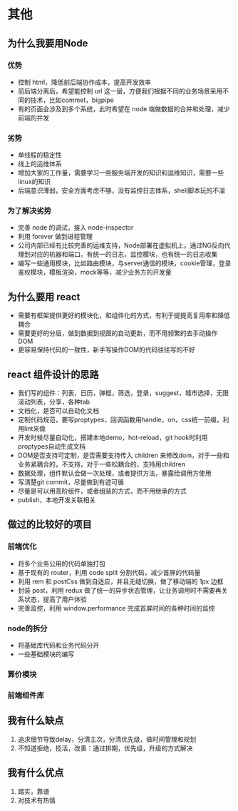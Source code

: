 # 其他
## 为什么我要用Node
### 优势

- 控制 html，降低前后端协作成本，提高开发效率
- 前后端分离后，希望能控制 url 这一层，方便我们根据不同的业务场景采用不同的技术，比如commet，bigpipe
- 有的页面会涉及到多个系统，此时希望在 node 端做数据的合并和处理，减少前端的并发

### 劣势

- 单线程的稳定性
- 线上的运维体系
- 增加大家的工作量，需要学习一些服务端开发的知识和运维知识，需要一些linux的知识
- 后端意识薄弱，安全方面考虑不够，没有监控日志体系，shell脚本玩的不溜

### 为了解决劣势

- 完善 node 的调试，接入 node-inspector
- 利用 forever 做到进程管理
- 公司内部已经有比较完善的运维支持，Node部署在虚拟机上，通过NG反向代理到对应的机器和端口，有统一的日志，监控模块，也有统一的日志收集
- 编写一些通用模块，比如路由模块，与server通信的模块，cookie管理，登录鉴权模块，模板渲染，mock等等，减少业务方的开发量

## 为什么要用 react
- 需要有框架提供更好的模块化，和组件化的方式，有利于提提高复用率和降低耦合
- 需要更好的分层，做到数据到视图的自动更新，而不用频繁的去手动操作DOM
- 更容易保持代码的一致性，新手写操作DOM的代码往往写的不好

## react 组件设计的思路
- 我们写的组件：列表，日历，弹框，筛选，登录，suggest，城市选择，无限滚动列表，分享，各种tab
- 文档化，是否可以自动化文档
- 定制代码规范，要写proptypes，回调函数用handle，on，css统一前缀，利用lint来做
- 开发时候尽量自动化，搭建本地demo，hot-reload，git hook时利用proptypes自动生成文档
- DOM是否支持可定制，是否需要支持传入 children 来修改dom，对于一些和业务紧耦合的，不支持，对于一些松耦合的，支持用children
- 数据处理，组件默认会做一次处理，或者提供方法，暴露给调用方使用
- 写清楚git commit，尽量做到有迹可循
- 尽量是可以用高阶组件，或者组装的方式，而不用继承的方式
- publish，本地开发关联相关

## 做过的比较好的项目
### 前端优化
- 将多个业务公用的代码单独打包
- 基于现有的 router，利用 code split 分割代码，减少首屏的代码量
- 利用 rem 和 postCss 做到自适应，并且无缝切换，做了移动端的 1px 边框
- 封装 post，利用 redux 做了统一的异步状态管理，让业务调用时不需要再关系状态，提高了用户体验
- 完善监控，利用 window.performance 完成首屏时间的各种时间的监控

### node的拆分
- 将基础库代码和业务代码分开
- 一些基础模块的编写

### 算价模块
### 前端组件库

## 我有什么缺点
1. 追求细节导致delay，分清主次，分清优先级，做时间管理和规划
2. 不知道拒绝，揽活，改善：通过排期，优先级，升级的方式解决

## 我有什么优点
1. 踏实，靠谱
2. 对技术有热情

